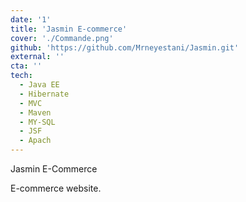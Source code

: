 ```yaml
---
date: '1'
title: 'Jasmin E-commerce'
cover: './Commande.png'
github: 'https://github.com/Mrneyestani/Jasmin.git'
external: ''
cta: ''
tech:
  - Java EE
  - Hibernate
  - MVC
  - Maven
  - MY-SQL
  - JSF
  - Apach
---
```


Jasmin E-Commerce

E-commerce website.
